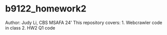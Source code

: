 # b9122_homework2
Author: Judy Li, CBS MSAFA 24' 
This repository covers: 1. Webcrawler code in class 2. HW2 Q1 code
